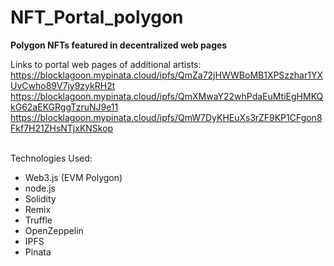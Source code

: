 # NFT_Portal_polygon
**Polygon NFTs featured in decentralized web pages**

Links to portal web pages of additional artists:
https://blocklagoon.mypinata.cloud/ipfs/QmZa72jHWWBoMB1XPSzzhar1YXUvCwho89V7jy9zykRH2t
https://blocklagoon.mypinata.cloud/ipfs/QmXMwaY22whPdaEuMtiEgHMKQkG62aEKGRggTzruNJ9e11
https://blocklagoon.mypinata.cloud/ipfs/QmW7DyKHEuXs3rZF9KP1CFgon8Fkf7H21ZHsNTjxKNSkop<br><br>


Technologies Used:
* Web3.js (EVM Polygon)
* node.js
* Solidity
* Remix
* Truffle
* OpenZeppelin
* IPFS
* Pinata


